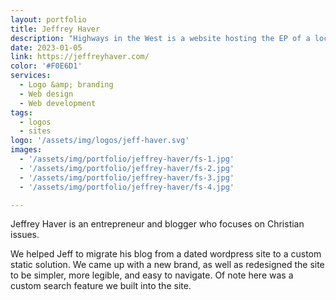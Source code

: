 ```yaml
---
layout: portfolio
title: Jeffrey Haver
description: "Highways in the West is a website hosting the EP of a local Colorado musician."
date: 2023-01-05
link: https://jeffreyhaver.com/
color: '#F0E6D1'
services:
  - Logo &amp; branding
  - Web design
  - Web development
tags: 
  - logos
  - sites 
logo: '/assets/img/logos/jeff-haver.svg'
images:
  - '/assets/img/portfolio/jeffrey-haver/fs-1.jpg'
  - '/assets/img/portfolio/jeffrey-haver/fs-2.jpg'
  - '/assets/img/portfolio/jeffrey-haver/fs-3.jpg'
  - '/assets/img/portfolio/jeffrey-haver/fs-4.jpg'

---
```


Jeffrey Haver is an entrepreneur and blogger who focuses on Christian issues. 

We helped Jeff to migrate his blog from a dated wordpress site to a custom static solution. We came up with a new brand, as well as redesigned the site to be simpler, more legible, and easy to navigate. Of note here was a custom search feature we built into the site. 